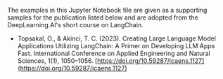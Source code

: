 The examples in this Jupyter Notebook file are given as a supporting samples for the publication listed below and are adopted from the DeepLearning.AI's short course on LangChain.

- Topsakal, O., & Akinci, T. C. (2023). Creating Large Language Model Applications Utilizing LangChain: A Primer on Developing LLM Apps Fast. International Conference on Applied Engineering and Natural Sciences, 1(1), 1050–1056. [https://doi.org/10.59287/icaens.1127](https://doi.org/10.59287/icaens.1127)
